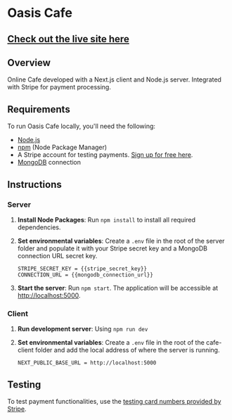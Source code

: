 # Oasis Cafe

## [Check out the live site here](https://oasis-cafe-next-js.vercel.app/)

## Overview

Online Cafe developed with a Next.js client and Node.js server. Integrated with Stripe for payment processing.

## Requirements

To run Oasis Cafe locally, you'll need the following:

- [Node.js](https://nodejs.org/en)
- [npm](https://docs.npmjs.com/downloading-and-installing-node-js-and-npm) (Node Package Manager)
- A Stripe account for testing payments. [Sign up for free here](https://dashboard.stripe.com/register).
- [MongoDB](https://www.mongodb.com/) connection

## Instructions

### Server 

1. **Install Node Packages**: Run `npm install` to install all required dependencies.

2. **Set environmental variables**: Create a `.env` file in the root of the server folder and populate it with your Stripe secret key and a MongoDB connection URL secret key.

    ```env  
    STRIPE_SECRET_KEY = {{stripe_secret_key}}
    CONNECTION_URL = {{mongodb_connection_url}}
    ```

3. **Start the server**: Run `npm start`. The application will be accessible at [http://localhost:5000](http://localhost:5000).

### Client

1. **Run development server**: Using `npm run dev`

2. **Set environmental variables**: Create a `.env` file in the root of the cafe-client folder and add the local address of where the server is running.

    ```
    NEXT_PUBLIC_BASE_URL = http://localhost:5000
    ```

## Testing

To test payment functionalities, use the [testing card numbers provided by Stripe](https://docs.stripe.com/testing).